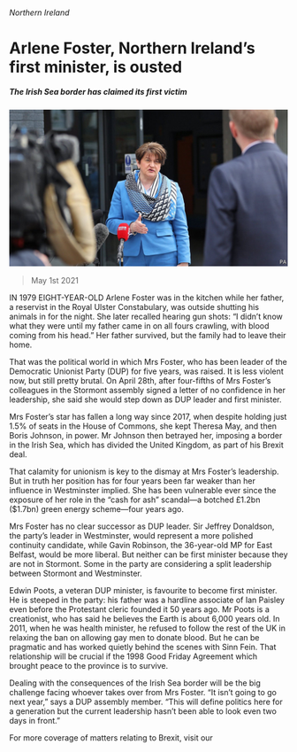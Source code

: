 ###### Northern Ireland

# Arlene Foster, Northern Ireland’s first minister, is ousted 

##### The Irish Sea border has claimed its first victim 

![image](images/20210501_brp502.jpg) 

> May 1st 2021 

IN 1979 EIGHT-YEAR-OLD Arlene Foster was in the kitchen while her father, a reservist in the Royal Ulster Constabulary, was outside shutting his animals in for the night. She later recalled hearing gun shots: “I didn’t know what they were until my father came in on all fours crawling, with blood coming from his head.” Her father survived, but the family had to leave their home.

That was the political world in which Mrs Foster, who has been leader of the Democratic Unionist Party (DUP) for five years, was raised. It is less violent now, but still pretty brutal. On April 28th, after four-fifths of Mrs Foster’s colleagues in the Stormont assembly signed a letter of no confidence in her leadership, she said she would step down as DUP leader and first minister.


Mrs Foster’s star has fallen a long way since 2017, when despite holding just 1.5% of seats in the House of Commons, she kept Theresa May, and then Boris Johnson, in power. Mr Johnson then betrayed her, imposing a border in the Irish Sea, which has divided the United Kingdom, as part of his Brexit deal.

That calamity for unionism is key to the dismay at Mrs Foster’s leadership. But in truth her position has for four years been far weaker than her influence in Westminster implied. She has been vulnerable ever since the exposure of her role in the “cash for ash” scandal—a botched £1.2bn ($1.7bn) green energy scheme—four years ago.

Mrs Foster has no clear successor as DUP leader. Sir Jeffrey Donaldson, the party’s leader in Westminster, would represent a more polished continuity candidate, while Gavin Robinson, the 36-year-old MP for East Belfast, would be more liberal. But neither can be first minister because they are not in Stormont. Some in the party are considering a split leadership between Stormont and Westminster.

Edwin Poots, a veteran DUP minister, is favourite to become first minister. He is steeped in the party: his father was a hardline associate of Ian Paisley even before the Protestant cleric founded it 50 years ago. Mr Poots is a creationist, who has said he believes the Earth is about 6,000 years old. In 2011, when he was health minister, he refused to follow the rest of the UK in relaxing the ban on allowing gay men to donate blood. But he can be pragmatic and has worked quietly behind the scenes with Sinn Fein. That relationship will be crucial if the 1998 Good Friday Agreement which brought peace to the province is to survive.

Dealing with the consequences of the Irish Sea border will be the big challenge facing whoever takes over from Mrs Foster. “It isn’t going to go next year,” says a DUP assembly member. “This will define politics here for a generation but the current leadership hasn’t been able to look even two days in front.”

For more coverage of matters relating to Brexit, visit our 

